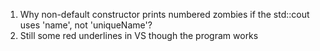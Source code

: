 1. Why non-default constructor prints numbered zombies if the std::cout uses 'name', not 'uniqueName'?
2. Still some red underlines in VS though the program works